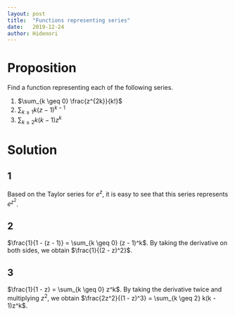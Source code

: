 ```yaml
---
layout: post
title:  "Functions representing series"
date:   2019-12-24
author: Hidenori
---
```


# Proposition
Find a function representing each of the following series.
1. $\sum_{k \geq 0} \frac{z^{2k}}{k!}$
1. $\sum_{k \geq 1} k(z - 1)^{k - 1}$
1. $\sum_{k \geq 2} k(k - 1)z^k$

# Solution
## 1
Based on the Taylor series for $e^z$, it is easy to see that this series represents $e^{z^2}$.

## 2
$\frac{1}{1 - (z - 1)} = \sum_{k \geq 0} (z - 1)^k$.
By taking the derivative on both sides, we obtain $\frac{1}{(2 - z)^2}$.

## 3
$\frac{1}{1 - z} = \sum_{k \geq 0} z^k$.
By taking the derivative twice and multiplying $z^2$, we obtain $\frac{2z^2}{(1 - z)^3} = \sum_{k \geq 2} k(k - 1)z^k$.
